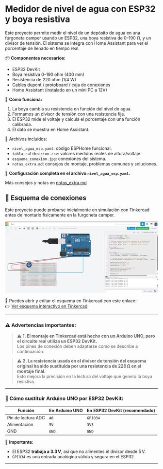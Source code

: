 # Medidor de nivel de agua con ESP32 y boya resistiva

Este proyecto permite medir el nivel de un depósito de agua en una furgoneta camper usando un ESP32, una boya resistiva de 0–190 Ω, y un divisor de tensión. El sistema se integra con Home Assistant para ver el porcentaje de llenado en tiempo real.

📦 **Componentes necesarios:**
- ESP32 DevKit
- Boya resistiva 0–190 ohm (400 mm)
- Resistencia de 220 ohm (1/4 W)
- Cables dupont / protoboard / caja de conexiones
- Home Assistant (instalado en un mini PC a 12V)

📐 **Cómo funciona:**
1. La boya cambia su resistencia en función del nivel de agua.
2. Formamos un divisor de tensión con una resistencia fija.
3. El ESP32 mide el voltaje y calcula el porcentaje con una función calibrada.
4. El dato se muestra en Home Assistant.

📁 Archivos incluidos:
- `nivel_agua_esp.yaml`: código ESPHome funcional.
- `tabla_calibracion.csv`: valores medidos reales de altura/voltaje.
- `esquema_conexion.jpg`: conexiones del sistema.
- `notas_extra.md`: consejos de montaje, problemas comunes y soluciones.

🔧 **Configuración completa en el archivo `nivel_agua_esp.yaml`.**

 Más consejos y notas en [notas_extra.md](./notas_extra.md)

## 🔌 Esquema de conexiones

Este proyecto puede probarse inicialmente en simulación con Tinkercad antes de montarlo físicamente en la furgoneta camper.

![Esquema simulado en Tinkercad](https://github.com/federicovallsrodriguez/Tecnovan/blob/8e6413d577dad450fd00f11f9be987216ec75f31/nivel-agua/conexiones%20test.jpg)

🔗 Puedes abrir y editar el esquema en Tinkercad con este enlace:  
👉 [Ver esquema interactivo en Tinkercad](https://www.tinkercad.com/things/cCpKPm8uOsk-exquisite-jaban-kasi/editel?returnTo=https%3A%2F%2Fwww.tinkercad.com%2Fdashboard&sharecode=BV8qEtDc70B2P_7Hoq8YbehSrz2DRoChgAIa5x-gDt8)

---

### ⚠️ Advertencias importantes:

> ⚠️ **1. El montaje en Tinkercad está hecho con un Arduino UNO, pero el circuito real utiliza un ESP32 DevKit.**  
> Los pines de conexión deben adaptarse como se describe a continuación.

> ⚠️ **2. La resistencia usada en el divisor de tensión del esquema original ha sido sustituida por una resistencia de 220 Ω en el montaje final.**  
> Esto mejora la precisión en la lectura del voltaje que genera la boya resistiva.

---

### 🔁 Cómo sustituir Arduino UNO por ESP32 DevKit:

| Función         | En Arduino UNO      | En ESP32 DevKit (recomendado) |
|------------------|----------------------|-------------------------------|
| Pin de lectura ADC | `A0`                 | `GPIO34`                      |
| Alimentación     | `5V`                 | `3V3`                         |
| GND             | `GND`                | `GND`                         |

📌 **Importante:**  
- El ESP32 **trabaja a 3.3 V**, así que no alimentes el divisor desde 5 V.  
- `GPIO34` es una entrada analógica válida y segura en el ESP32.

---


